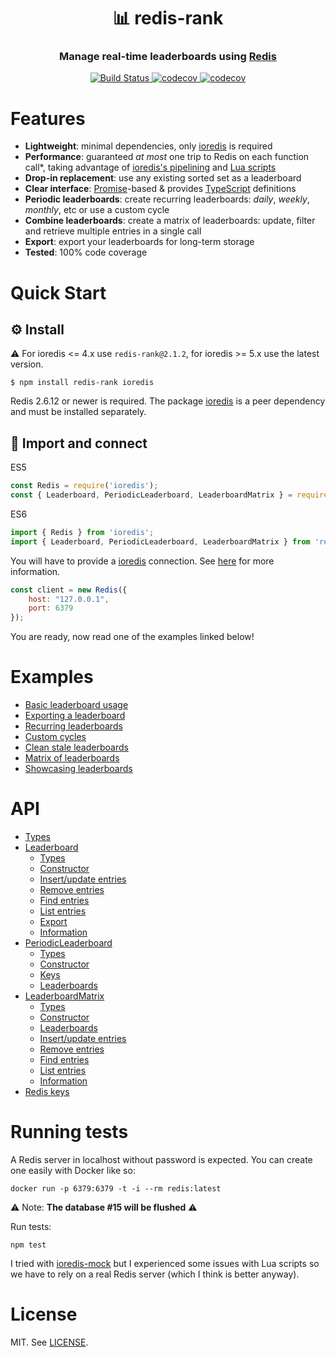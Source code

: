 
<h1 align="center" style="border-bottom: none">📊 redis-rank</h1>
<h3 align="center">Manage real-time leaderboards using <a href="https://redis.io">Redis</a></h3>

<p align="center">
  <a href="https://github.com/mlomb/redis-rank/actions">
    <img alt="Build Status" src="https://img.shields.io/github/actions/workflow/status/mlomb/redis-rank/ci.yml">
  </a>
  <a href="https://codecov.io/gh/mlomb/redis-rank">
    <img alt="codecov" src="https://codecov.io/gh/mlomb/redis-rank/branch/master/graph/badge.svg">
  </a>
  <a href="https://www.npmjs.com/package/redis-rank">
    <img alt="codecov" src="https://img.shields.io/npm/v/redis-rank">
  </a>
</p>

# Features
* **Lightweight**: minimal dependencies, only [ioredis](https://github.com/luin/ioredis) is required
* **Performance**: guaranteed _at most_ one trip to Redis on each function call*, taking advantage of [ioredis's pipelining](https://github.com/luin/ioredis#pipelining) and [Lua scripts](https://redis.io/commands/eval)
* **Drop-in replacement**: use any existing sorted set as a leaderboard
* **Clear interface**: [Promise](https://developer.mozilla.org/docs/Web/JavaScript/Reference/Global_Objects/Promise)-based & provides [TypeScript](https://www.typescriptlang.org) definitions
* **Periodic leaderboards**: create recurring leaderboards: _daily_, _weekly_, _monthly_, etc or use a custom cycle
* **Combine leaderboards**: create a matrix of leaderboards: update, filter and retrieve multiple entries in a single call
* **Export**: export your leaderboards for long-term storage
* **Tested**: 100% code coverage

# Quick Start

## ⚙️ Install

⚠️ For ioredis <= 4.x use `redis-rank@2.1.2`, for ioredis >= 5.x use the latest version.

```shell
$ npm install redis-rank ioredis
```

Redis 2.6.12 or newer is required. The package [ioredis](https://www.npmjs.com/package/ioredis) is a peer dependency and must be installed separately.

## 🔗 Import and connect

ES5
```javascript
const Redis = require('ioredis');
const { Leaderboard, PeriodicLeaderboard, LeaderboardMatrix } = require('redis-rank');
```
ES6
```javascript
import { Redis } from 'ioredis';
import { Leaderboard, PeriodicLeaderboard, LeaderboardMatrix } from 'redis-rank';
```

You will have to provide a [ioredis](https://github.com/luin/ioredis) connection.
See [here](https://github.com/luin/ioredis#connect-to-redis) for more information.

```javascript
const client = new Redis({
    host: "127.0.0.1",
    port: 6379
});
```

You are ready, now read one of the examples linked below!

# Examples

* [Basic leaderboard usage](docs/EXAMPLES.md#basic-leaderboard-usage)
* [Exporting a leaderboard](docs/EXAMPLES.md#exporting-a-leaderboard)
* [Recurring leaderboards](docs/EXAMPLES.md#recurring-leaderboards)
* [Custom cycles](docs/EXAMPLES.md#custom-cycles)
* [Clean stale leaderboards](docs/EXAMPLES.md#clean-stale-leaderboards)
* [Matrix of leaderboards](docs/EXAMPLES.md#matrix-of-leaderboards)
* [Showcasing leaderboards](docs/EXAMPLES.md#showcasing-leaderboards)

# API

* [Types](docs/#types)
* [Leaderboard](docs/Leaderboard.md)
  * [Types](docs/Leaderboard.md#types)
  * [Constructor](docs/Leaderboard.md#constructor)
  * [Insert/update entries](docs/Leaderboard.md#insertupdate-entries)
  * [Remove entries](docs/Leaderboard.md#remove-entries)
  * [Find entries](docs/Leaderboard.md#find-entries)
  * [List entries](docs/Leaderboard.md#list-entries)
  * [Export](docs/Leaderboard.md#export)
  * [Information](docs/Leaderboard.md#information)
* [PeriodicLeaderboard](docs/PeriodicLeaderboard.md)
  * [Types](docs/PeriodicLeaderboard.md#types)
  * [Constructor](docs/PeriodicLeaderboard.md#constructor)
  * [Keys](docs/PeriodicLeaderboard.md#keys)
  * [Leaderboards](docs/PeriodicLeaderboard.md#leaderboards)
* [LeaderboardMatrix](docs/LeaderboardMatrix.md)
  * [Types](docs/LeaderboardMatrix.md#types)
  * [Constructor](docs/LeaderboardMatrix.md#constructor)
  * [Leaderboards](docs/LeaderboardMatrix.md#leaderboards)
  * [Insert/update entries](docs/LeaderboardMatrix.md#insertupdate-entries)
  * [Remove entries](docs/LeaderboardMatrix.md#remove-entries)
  * [Find entries](docs/LeaderboardMatrix.md#find-entries)
  * [List entries](docs/LeaderboardMatrix.md#list-entries)
  * [Information](docs/LeaderboardMatrix.md#information)
* [Redis keys](docs/#redis-keys)

# Running tests

A Redis server in localhost without password is expected. You can create one easily with Docker like so:

```shell
docker run -p 6379:6379 -t -i --rm redis:latest
```

⚠️ Note: **The database #15 will be flushed** ⚠️

Run tests:

```shell
npm test
```

I tried with [ioredis-mock](https://www.npmjs.com/package/ioredis-mock) but I experienced some issues with Lua scripts so we have to rely on a real Redis server (which I think is better anyway).

# License

MIT. See [LICENSE](LICENSE).
